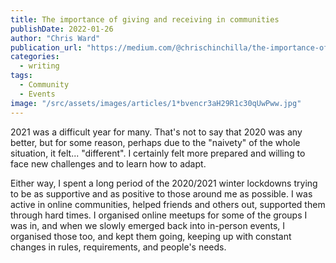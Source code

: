 ```yaml
---
title: The importance of giving and receiving in communities
publishDate: 2022-01-26
author: "Chris Ward"
publication_url: "https://medium.com/@chrischinchilla/the-importance-of-giving-and-receiving-in-communities-2aaeb10ea86a"
categories:
  - writing
tags:
  - Community
  - Events
image: "/src/assets/images/articles/1*bvencr3aH29R1c30qUwPww.jpg"
---
```


2021 was a difficult year for many. That's not to say that 2020 was any
better, but for some reason, perhaps due to the "naivety" of the whole
situation, it felt... "different". I certainly felt more prepared and
willing to face new challenges and to learn how to adapt.

Either way, I spent a long period of the 2020/2021 winter lockdowns
trying to be as supportive and as positive to those around me as
possible. I was active in online communities, helped friends and others
out, supported them through hard times. I organised online meetups for
some of the groups I was in, and when we slowly emerged back into
in-person events, I organised those too, and kept them going, keeping up
with constant changes in rules, requirements, and people's needs.
